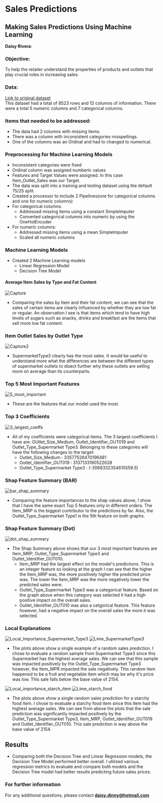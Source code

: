 # Sales Predictions
## Making Sales Predictions Using Machine Learning 
**Daisy Rivera**: 
### Objective:
To help the retailer understand the properties of products and outlets that play crucial roles in increasing sales.
### Data:
[Link to original dataset](https://datahack.analyticsvidhya.com/contest/practice-problem-big-mart-sales-iii/) <br>
This dataset had a total of 8523 rows and 12 columns of information. There were a total 5 numeric columns and 7 categorical columns.

### Items that needed to be addressed: 
-  The data had 2 columns with missing items.
-  There was a column with inconsistent categories misspellings.
-  One of the columns was an Ordinal and had to changed to numerical.

### Preprocessing for Machine Learning Models
- Inconsistent categories were fixed
- Ordinal column was assigned numberic values
- Features and Target Values were assigned. In this case Item_Outlet_Sales was our Target.
- The data was split into a training and testing dataset using the default 75/25 split.
- Created a processor to include 2 Pipelines(one for categorical columns and one for numeric columns)
 - For categorical columns:
   - Addressed missing items using a constant SimpleImputer 
   - Converted categorical columns into numeric by using the OneHotEncoder
 - For numeric columns:
   - Addressed missing items usnig a mean SimpleImputer
   - Scaled all numeric columns
 
 ### Machine Learning Models
 - Created 2 Machine Learning models
   - Linear Regression Model
   - Decision Tree Model
   
 #### Average Item Sales by Type and Fat Content
![Capture](https://user-images.githubusercontent.com/122565297/224843606-a74eef3e-0c32-43ee-b561-9f9a0e70d174.PNG) 
- Comparing the sales by Item and their fat content, we can see that the sales of certain items are clearly influenced by whether they are low fat or regular. An observation I see is that items which tend to have high levels of sugars such as snacks, drinks and breakfast are the items that sell more low fat content.

### Item Outlet Sales by Outlet Type
![Capture2](https://user-images.githubusercontent.com/122565297/224844265-cc837f94-4593-40bf-8a87-d96bcef0915b.PNG)
- SupermarketType3 clearly has the most sales. It would be useful to understand more what the differences are between the different types of supermarket outlets to disect further why these outlets are selling more on average than its counterparts.

### Top 5 Most Important Features
![5_most_important](https://github.com/daisy-rivera/Sales-Predictions/assets/122565297/f922d1b4-f2d2-4396-bfc9-824ae85d84e8)
- These are the features that our model used the most.

### Top 3 Coefficients
![3_largest_coeffs](https://github.com/daisy-rivera/Sales-Predictions/assets/122565297/3858377f-b03b-4209-ab1b-eb077fc8c200)
- All of my coefficients were categorical items. The 3 largest coefficients I have are: OUtlet_Size_Medium, Outlet_Identifier_OUT019 and Outlet_Type_Supermarket Type3. Belonging to these categories will have the following changes to the target:
  - Outlet_Size_Medium : 33577528470196481 
  - Outlet_Identifier_OUT019 : 3137133190522628
  - Outlet_Type_Supermarket Type3 : (-3068332354615559.5)

### Shap Feature Summary (BAR)
![bar_shap_summary](https://github.com/daisy-rivera/Sales-Predictions/assets/122565297/c3c59cba-b196-4170-ad18-4c9d88a464a8)
- Comparing the feature importances to the shap values above, I show that I have the same exact Top 5 features only in different orders. The Item_MRP is the biggest contributor to the predictions by far. Also, the Outlet_Type_Supermarket Type1 is the 5th feature on both graphs.

### Shap Feature Summary (Dot)
![dot_shap_summary](https://github.com/daisy-rivera/Sales-Predictions/assets/122565297/3cb6a6f4-b6ff-4f27-98a2-2b74ce435dca)
- The Shap Summary above shows that our 3 most important features are Item_MRP, Outlet_Type_Supermarket Type3 and Outlet_Identifier_OUT010.
  - Item_MRP had the largest effect on the model's predictions. This is an integer feature so looking at the graph I can see that the higher the Item_MRP was, the more positively higher the predicted price was. The lower the Item_MRP was the more negatively lower the predicted sales were.
  - Outlet_Type_Supermarket Type3 was a categorical feature. Based on the graph above when this category was selected it had a high positive impact on the overall sales.
  - Outlet_Identifier_OUT010 was also a cetgorical feature. This feature however, had a negative impact on the overall sales the more it was selected.

### Local Explanations
![Local_Importance_Supermarket_Type3](https://github.com/daisy-rivera/Sales-Predictions/assets/122565297/f150851d-d603-498f-a5cb-67009d1e157b)
![Lime_SupermarketType3](https://github.com/daisy-rivera/Sales-Predictions/assets/122565297/dd61e15a-d369-4ddd-80d4-6d628c623b2d)
- The plots above show a single example of a random sales prediction. I chose to evaluate a random sample from Supermarket Type3 since this Supermarket has the highest average sales. We can see that this sample was impacted positively by the Outlet_Type_Supermarket Type3 however, the Item_MPR impacted the sale negatively. This random item happened to be a fruit and vegetable item which may be why it's price was low. This sale falls below the base value of 2154.

![Local_importance_starch_item](https://github.com/daisy-rivera/Sales-Predictions/assets/122565297/0f96ea55-66d7-4d7b-9a02-a6c03f1c85ad)
![Lime_starch_food](https://github.com/daisy-rivera/Sales-Predictions/assets/122565297/f93af6aa-b2aa-42d0-87c1-1255b44d6da0)
- The plots above show a single random sales prediction for a starchy food item. I chose to evaluate a starchy food item since this item had the highest average sales. We can see from above the plots that the sale prediction was significantly impacted positively by the Outlet_Type_Supermarket Type3, Item_MRP, Outlet_Identifier_OUT019 and Outlet_Identifier_OUT010. This sale prediction is way above the base value of 2154.

## Results
- Comparing both the Decision Tree and Linear Regression models, the Decision Tree Model performed better overall. I utilized various regression metrics to evaluate and compare both models and the Decision Tree model had better results predicting future sales prices.

### For further information
For any additional questions, please contact **daisy.dinny@hotmail.com**
